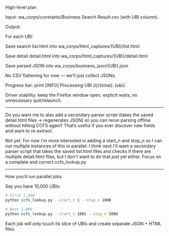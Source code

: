 High-level plan

Input: wa_corps/constants/Business Search Result.csv (with UBI column).

Output:

For each UBI:

Save search list.html into wa_corps/html_captures/{UBI}/list.html

Save detail detail.html into wa_corps/html_captures/{UBI}/detail.html

Save parsed JSON into wa_corps/business_json/{UBI}.json

No CSV flattening for now — we’ll just collect JSONs.

Progress bar: print [INFO] Processing UBI {i}/{total}: {ubi}.

Driver stability: keep the Firefox window open, explicit waits, no unnecessary quit/relaunch.

-------------------------------------------------------------------------------

Do you want me to also add a secondary parser script (takes the saved detail.html files → regenerates JSON) so you can rerun parsing offline without hitting CCFS again? That’s useful if you ever discover new fields and want to re-extract.

Not yet.  For now I'm more interested in adding a start_n and stop_n so I can run multiple instances of this in parallel.  I think next I'll want a secondary parser script that takes the saved list.html files and checks if there are multiple detail.html files, but I don't want to do that just yet either.  Focus on a complete and correct ccfs_lookup.py

-------------------------------------------------------------------------------

How you’d run parallel jobs

Say you have 10,000 UBIs:

```bash
# First 1,000
python ccfs_lookup.py --start_n 1 --stop_n 1000

# Next 1,000
python ccfs_lookup.py --start_n 1001 --stop_n 2000
```

Each job will only touch its slice of UBIs and create separate JSON + HTML files.
